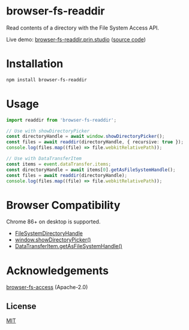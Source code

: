# browser-fs-readdir

Read contents of a directory with the File System Access API.

Live demo: [browser-fs-readdir.prin.studio](https://browser-fs-readdir.prin.studio) ([source code](https://github.com/prinsss/browser-fs-readdir/tree/main/src/demo.tsx))

# Installation

```bash
npm install browser-fs-readdir
```

# Usage

```ts
import readdir from 'browser-fs-readdir';

// Use with showDirectoryPicker
const directoryHandle = await window.showDirectoryPicker();
const files = await readdir(directoryHandle, { recursive: true });
console.log(files.map((file) => file.webkitRelativePath));

// Use with DataTransferItem
const items = event.dataTransfer.items;
const directoryHandle = await items[0].getAsFileSystemHandle();
const files = await readdir(directoryHandle);
console.log(files.map((file) => file.webkitRelativePath));
```

# Browser Compatibility

Chrome 86+ on desktop is supported.

- [FileSystemDirectoryHandle](https://developer.mozilla.org/en-US/docs/Web/API/FileSystemDirectoryHandle)
- [window.showDirectoryPicker()](https://developer.mozilla.org/en-US/docs/Web/API/Window/showDirectoryPicker)
- [DataTransferItem.getAsFileSystemHandle()](https://developer.mozilla.org/en-US/docs/Web/API/DataTransferItem/getAsFileSystemHandle)

# Acknowledgements

[browser-fs-access](https://github.com/GoogleChromeLabs/browser-fs-access) (Apache-2.0)

## License

[MIT](LICENSE)
